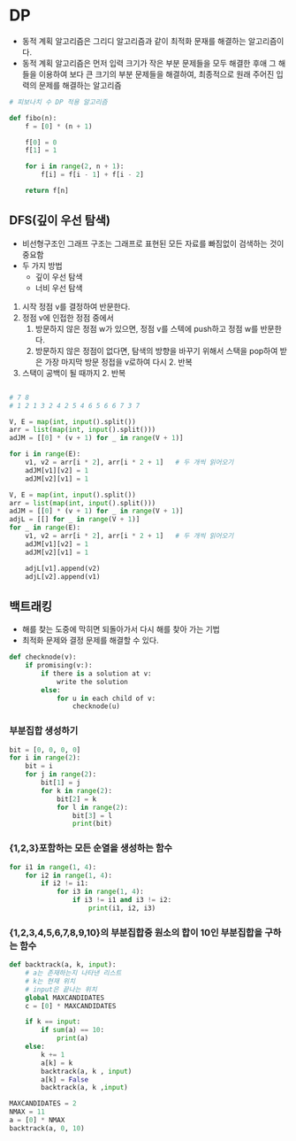 # DP
- 동적 계획 알고리즘은 그리디 알고리즘과 같이 최적화 문재를 해결하는 알고리즘이다.
- 동적 계획 알고리즘은 먼저 입력 크기가 작은 부분 문제들을 모두 해결한 후애 그 해들을 이용하여 보다 큰 크기의 부분 문제들을 해결하여, 최종적으로 원래 주어진 입력의 문제를 해결하는 알고리즘
  
``` python
# 피보나치 수 DP 적용 알고리즘

def fibo(n):
    f = [0] * (n + 1)

    f[0] = 0
    f[1] = 1

    for i in range(2, n + 1):
        f[i] = f[i - 1] + f[i - 2]

    return f[n]


```

## DFS(깊이 우선 탐색)

- 비선형구조인 그래프 구조는 그래프로 표현된 모든 자료를 빠짐없이 검색하는 것이 중요함
- 두 가지 방법
  - 깊이 우선 탐색
  - 너비 우선 탐색

1. 시작 정점 v를 결정하여 반문한다.
2. 정점 v에 인접한 정점 중에서
   1. 방문하지 않은 정점 w가 있으면, 정점 v를 스텍에 push하고 정점 w를 반문한다.
   2. 방문하지 않은 정점이 없다면, 탐색의 방향을 바꾸기 위해서 스택을 pop하여 받은 가장 마지막 방문 정접을 v로하여 다시 2. 반복
3. 스택이 공백이 될 때까지 2. 반복

```python

# 7 8
# 1 2 1 3 2 4 2 5 4 6 5 6 6 7 3 7

V, E = map(int, input().split())
arr = list(map(int, input().split()))
adJM = [[0] * (v + 1) for _ in range(V + 1)]

for i in range(E):
    v1, v2 = arr[i * 2], arr[i * 2 + 1]   # 두 개씩 읽어오기
    adJM[v1][v2] = 1
    adJM[v2][v1] = 1
```

```python
V, E = map(int, input().split())
arr = list(map(int, input().split()))
adJM = [[0] * (v + 1) for _ in range(V + 1)]
adjL = [[] for _ in range(V + 1)]
for _ in range(E):
    v1, v2 = arr[i * 2], arr[i * 2 + 1]   # 두 개씩 읽어오기
    adJM[v1][v2] = 1
    adJM[v2][v1] = 1

    adjL[v1].append(v2)
    adjL[v2].append(v1)


```

## 백트래킹
- 해를 찾는 도중에 막히면 되돌아가서 다시 해를 찾아 가는 기법
- 최적화 문제와 결정 문제를 해결할 수 있다.

``` python
def checknode(v):
    if promising(v:):
        if there is a solution at v:
            write the solution
        else:
            for u in each child of v:
                checknode(u)
```

### 부분집합 생성하기
```python 
bit = [0, 0, 0, 0]
for i in range(2):
    bit = i
    for j in range(2):
        bit[1] = j
        for k in range(2):
            bit[2] = k
            for l in range(2):
                bit[3] = l
                print(bit)

```
### {1,2,3}포함하는 모든 순열을 생성하는 함수
```python
for i1 in range(1, 4):
    for i2 in range(1, 4):
        if i2 != i1:
            for i3 in range(1, 4):
                if i3 != i1 and i3 != i2:
                    print(i1, i2, i3)

```

### {1,2,3,4,5,6,7,8,9,10}의 부분집합중 원소의 합이 10인 부분집합을 구하는 함수
```python
def backtrack(a, k, input):
    # a는 존재하는지 나타낸 리스트
    # k는 현재 위치
    # input은 끝나는 위치
    global MAXCANDIDATES
    c = [0] * MAXCANDIDATES

    if k == input:
        if sum(a) == 10:
            print(a)
    else:
        k += 1
        a[k] = k
        backtrack(a, k , input)
        a[k] = False
        backtrack(a, k ,input)

MAXCANDIDATES = 2
NMAX = 11
a = [0] * NMAX
backtrack(a, 0, 10)

```